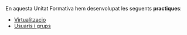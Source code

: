 En aquesta Unitat Formativa hem desenvolupat les seguents **practiques**:
- [Virtualitzacio](https://htmlpreview.github.io/?https://github.com/MarcMengual/Porfoli/blob/main/Moduls/M01/UF1/Practica_virtualitzacio.html)
- [Usuaris i grups](https://htmlpreview.github.io/?https://github.com/MarcMengual/Porfoli/blob/main/Moduls/M01/UF1/PracticaUsuarisM01.html)
